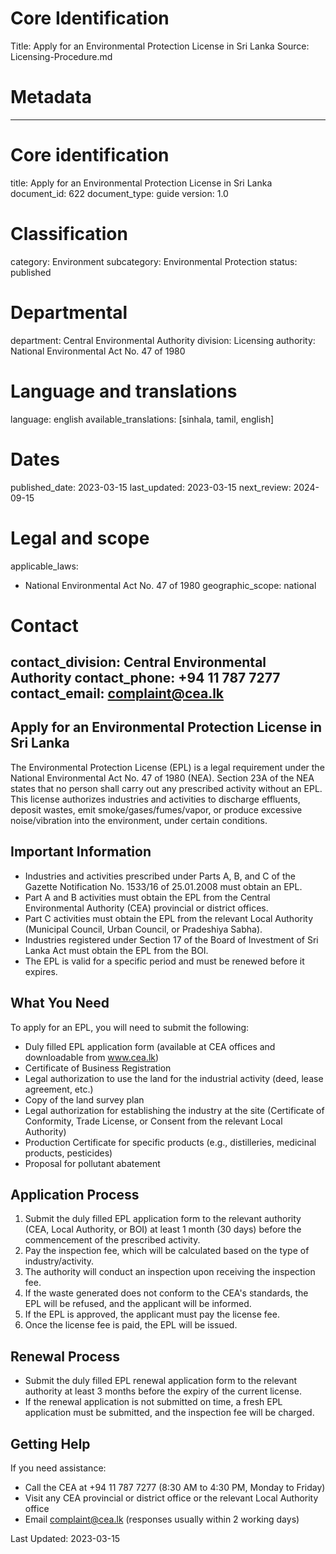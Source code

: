 # Core Identification
Title: Apply for an Environmental Protection License in Sri Lanka
Source: Licensing-Procedure.md

# Metadata
---
# Core identification
title: Apply for an Environmental Protection License in Sri Lanka
document_id: 622
document_type: guide
version: 1.0

# Classification
category: Environment
subcategory: Environmental Protection
status: published

# Departmental
department: Central Environmental Authority
division: Licensing
authority: National Environmental Act No. 47 of 1980

# Language and translations
language: english
available_translations: [sinhala, tamil, english]

# Dates
published_date: 2023-03-15
last_updated: 2023-03-15
next_review: 2024-09-15

# Legal and scope
applicable_laws:
  - National Environmental Act No. 47 of 1980
geographic_scope: national

# Contact
contact_division: Central Environmental Authority
contact_phone: +94 11 787 7277
contact_email: complaint@cea.lk
---

## Apply for an Environmental Protection License in Sri Lanka

The Environmental Protection License (EPL) is a legal requirement under the National Environmental Act No. 47 of 1980 (NEA). Section 23A of the NEA states that no person shall carry out any prescribed activity without an EPL. This license authorizes industries and activities to discharge effluents, deposit wastes, emit smoke/gases/fumes/vapor, or produce excessive noise/vibration into the environment, under certain conditions.

## Important Information

- Industries and activities prescribed under Parts A, B, and C of the Gazette Notification No. 1533/16 of 25.01.2008 must obtain an EPL.
- Part A and B activities must obtain the EPL from the Central Environmental Authority (CEA) provincial or district offices.
- Part C activities must obtain the EPL from the relevant Local Authority (Municipal Council, Urban Council, or Pradeshiya Sabha).
- Industries registered under Section 17 of the Board of Investment of Sri Lanka Act must obtain the EPL from the BOI.
- The EPL is valid for a specific period and must be renewed before it expires.

## What You Need

To apply for an EPL, you will need to submit the following:

- Duly filled EPL application form (available at CEA offices and downloadable from www.cea.lk)
- Certificate of Business Registration
- Legal authorization to use the land for the industrial activity (deed, lease agreement, etc.)
- Copy of the land survey plan
- Legal authorization for establishing the industry at the site (Certificate of Conformity, Trade License, or Consent from the relevant Local Authority)
- Production Certificate for specific products (e.g., distilleries, medicinal products, pesticides)
- Proposal for pollutant abatement

## Application Process

1. Submit the duly filled EPL application form to the relevant authority (CEA, Local Authority, or BOI) at least 1 month (30 days) before the commencement of the prescribed activity.
2. Pay the inspection fee, which will be calculated based on the type of industry/activity.
3. The authority will conduct an inspection upon receiving the inspection fee.
4. If the waste generated does not conform to the CEA's standards, the EPL will be refused, and the applicant will be informed.
5. If the EPL is approved, the applicant must pay the license fee.
6. Once the license fee is paid, the EPL will be issued.

## Renewal Process

- Submit the duly filled EPL renewal application form to the relevant authority at least 3 months before the expiry of the current license.
- If the renewal application is not submitted on time, a fresh EPL application must be submitted, and the inspection fee will be charged.

## Getting Help

If you need assistance:

- Call the CEA at +94 11 787 7277 (8:30 AM to 4:30 PM, Monday to Friday)
- Visit any CEA provincial or district office or the relevant Local Authority office
- Email complaint@cea.lk (responses usually within 2 working days)

Last Updated: 2023-03-15